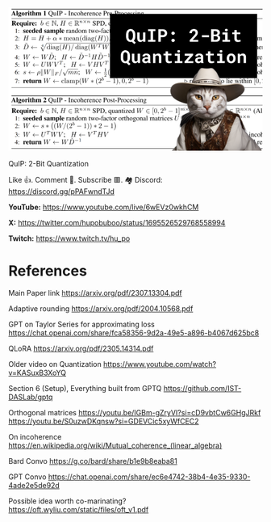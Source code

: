 ![](thumbnails/27.08.2023.png)

QuIP: 2-Bit Quantization

Like 👍. Comment 💬. Subscribe 🟥.
🏘 Discord: https://discord.gg/pPAFwndTJd

**YouTube:** https://www.youtube.com/live/6wEVz0wkhCM

**X:** https://twitter.com/hupobuboo/status/1695526529768558994

**Twitch:** https://www.twitch.tv/hu_po

# References

Main Paper link
https://arxiv.org/pdf/2307.13304.pdf

Adaptive rounding
https://arxiv.org/pdf/2004.10568.pdf

GPT on Taylor Series for approximating loss
https://chat.openai.com/share/fca58356-9d2a-49e5-a896-b4067d625bc8

QLoRA
https://arxiv.org/pdf/2305.14314.pdf

Older video on Quantization
https://www.youtube.com/watch?v=KASuxB3XoYQ

Section 6 (Setup), Everything built from GPTQ
https://github.com/IST-DASLab/gptq

Orthogonal matrices
https://youtu.be/IGBm-gZryVI?si=cD9vbtCw6GHgJRkf
https://youtu.be/S0uzwDKqnsw?si=GDEVCic5xyWfCEC2

On incoherence
https://en.wikipedia.org/wiki/Mutual_coherence_(linear_algebra)

Bard Convo
https://g.co/bard/share/b1e9b8eaba81

GPT Convo
https://chat.openai.com/share/ec6e4742-38b4-4e35-9330-4ade2e5de92d

Possible idea worth co-marinating?
https://oft.wyliu.com/static/files/oft_v1.pdf


